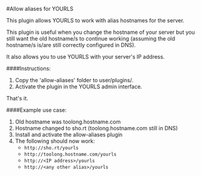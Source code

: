 #Allow aliases for YOURLS

This plugin allows YOURLS to work with alias hostnames for the server.  

This plugin is useful when you change the hostname of your server but you still want the old hostname/s to continue working (assuming the old hostname/s is/are still correctly configured in DNS).

It also allows you to use YOURLS with your server's IP address.

####Instructions:

1. Copy the 'allow-aliases' folder to user/plugins/.
2. Activate the plugin in the YOURLS admin interface.

That's it.

####Example use case:

1. Old hostname was toolong.hostname.com
2. Hostname changed to sho.rt (toolong.hostname.com still in DNS)
3. Install and activate the allow-aliases plugin
4. The following should now work:
    * `http://sho.rt/yourls`
    * `http://toolong.hostname.com/yourls`
    * `http://<IP address>/yourls`
    * `http://<any other alias>/yourls`
